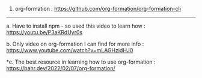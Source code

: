 1. org-formation : https://github.com/org-formation/org-formation-cli
  ***
  a. Have to install npm - so used this video to learn how : https://youtu.be/P3aKRdUyr0s
  
  b. Only video on org-formation I can find for more info : https://www.youtube.com/watch?v=mLAGHzidHJ0
  
  *c. The best resource in learning how to use org-formation : https://bahr.dev/2022/02/07/org-formation/
